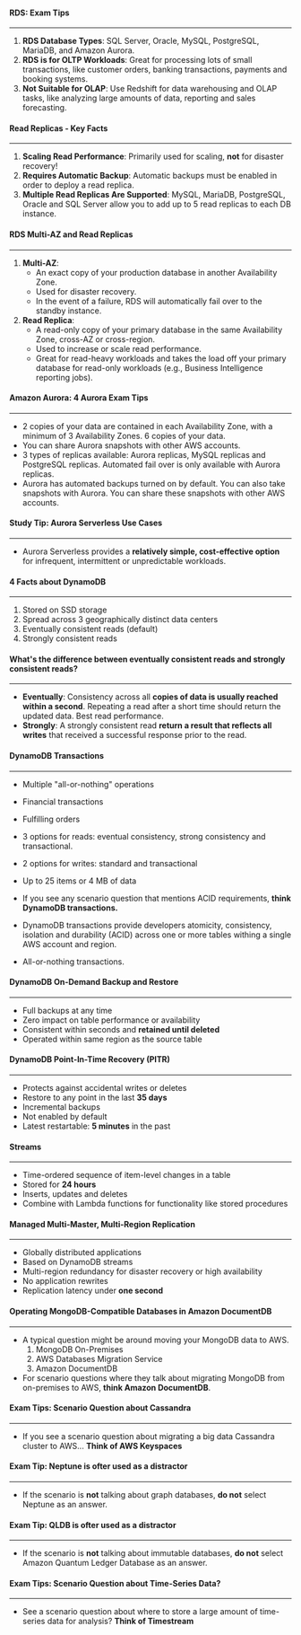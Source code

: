 #### RDS: Exam Tips

___

1. **RDS Database Types**: SQL Server, Oracle, MySQL, PostgreSQL, MariaDB, and Amazon Aurora.
2. **RDS is for OLTP Workloads**: Great for processing lots of small transactions, like customer orders, banking
   transactions, payments and booking systems.
3. **Not Suitable for OLAP**: Use Redshift for data warehousing and OLAP tasks, like analyzing large amounts of data,
   reporting and sales forecasting.

#### Read Replicas - Key Facts

___

1. **Scaling Read Performance**: Primarily used for scaling, **not** for disaster recovery!
2. **Requires Automatic Backup**: Automatic backups must be enabled in order to deploy a read replica.
3. **Multiple Read Replicas Are Supported**: MySQL, MariaDB, PostgreSQL, Oracle and SQL Server allow you to add up to 5
   read replicas to each DB instance.

#### RDS Multi-AZ and Read Replicas

___

1. **Multi-AZ**:
    * An exact copy of your production database in another Availability Zone.
    * Used for disaster recovery.
    * In the event of a failure, RDS will automatically fail over to the standby instance.
2. **Read Replica**:
    * A read-only copy of your primary database in the same Availability Zone, cross-AZ or cross-region.
    * Used to increase or scale read performance.
    * Great for read-heavy workloads and takes the load off your primary database for read-only workloads (e.g.,
      Business Intelligence reporting jobs).

#### Amazon Aurora: 4 Aurora Exam Tips

___

* 2 copies of your data are contained in each Availability Zone, with a minimum of 3 Availability Zones. 6 copies of
  your data.
* You can share Aurora snapshots with other AWS accounts.
* 3 types of replicas available: Aurora replicas, MySQL replicas and PostgreSQL replicas. Automated fail over is only
  available with Aurora replicas.
* Aurora has automated backups turned on by default. You can also take snapshots with Aurora. You can share these
  snapshots with other AWS accounts.

#### Study Tip: Aurora Serverless Use Cases

___

* Aurora Serverless provides a **relatively simple, cost-effective option** for infrequent, intermittent or
  unpredictable workloads.

#### 4 Facts about DynamoDB

___

1. Stored on SSD storage
2. Spread across 3 geographically distinct data centers
3. Eventually consistent reads (default)
4. Strongly consistent reads

#### What's the difference between eventually consistent reads and strongly consistent reads?

___

* **Eventually**: Consistency across all **copies of data is usually reached within a second**. Repeating a read after a
  short time should return the updated data. Best read performance.
* **Strongly**: A strongly consistent read **return a result that reflects all writes** that received a successful
  response prior to the read.

#### DynamoDB Transactions

___

* Multiple "all-or-nothing" operations
* Financial transactions
* Fulfilling orders
* 3 options for reads: eventual consistency, strong consistency and transactional.
* 2 options for writes: standard and transactional
* Up to 25 items or 4 MB of data

* If you see any scenario question that mentions ACID requirements, **think DynamoDB transactions.**
* DynamoDB transactions provide developers atomicity, consistency, isolation and durability (ACID) across one or more
  tables withing a single AWS account and region.
* All-or-nothing transactions.

#### DynamoDB On-Demand Backup and Restore

___

* Full backups at any time
* Zero impact on table performance or availability
* Consistent within seconds and **retained until deleted**
* Operated within same region as the source table

#### DynamoDB Point-In-Time Recovery (PITR)

___

* Protects against accidental writes or deletes
* Restore to any point in the last **35 days**
* Incremental backups
* Not enabled by default
* Latest restartable: **5 minutes** in the past

#### Streams

___

* Time-ordered sequence of item-level changes in a table
* Stored for **24 hours**
* Inserts, updates and deletes
* Combine with Lambda functions for functionality like stored procedures

#### Managed Multi-Master, Multi-Region Replication

___

* Globally distributed applications
* Based on DynamoDB streams
* Multi-region redundancy for disaster recovery or high availability
* No application rewrites
* Replication latency under **one second**

#### Operating MongoDB-Compatible Databases in Amazon DocumentDB

___

* A typical question might be around moving your MongoDB data to AWS.
    1. MongoDB On-Premises
    2. AWS Databases Migration Service
    3. Amazon DocumentDB
* For scenario questions where they talk about migrating MongoDB from on-premises to AWS, **think Amazon DocumentDB**.

#### Exam Tips: Scenario Question about Cassandra

___

* If you see a scenario question about migrating a big data Cassandra cluster to AWS... **Think of AWS Keyspaces**

#### Exam Tip: Neptune is ofter used as a distractor

___

* If the scenario is **not** talking about graph databases, **do not** select Neptune as an answer.

#### Exam Tip: QLDB is ofter used as a distractor

___

* If the scenario is **not** talking about immutable databases, **do not** select Amazon Quantum Ledger Database as an
  answer.

#### Exam Tips: Scenario Question about Time-Series Data?

___

* See a scenario question about where to store a large amount of time-series data for analysis? **Think of Timestream**
